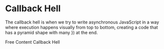 # Callback Hell

The callback hell is when we try to write asynchronous JavaScript in a way where execution happens visually from top to bottom, creating a code that has a pyramid shape with many }) at the end.

<ResourceGroupTitle>Free Content</ResourceGroupTitle>
<BadgeLink colorScheme='yellow' badgeText='Read' href='http://callbackhell.com/'>Callback Hell</BadgeLink>
